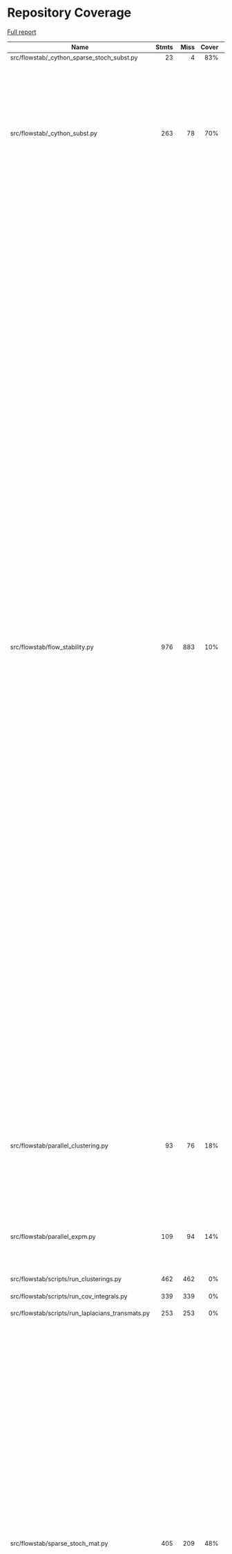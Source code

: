 # Repository Coverage

[Full report](https://htmlpreview.github.io/?https://github.com/alexbovet/flow_stability/blob/python-coverage-comment-action-data/htmlcov/index.html)

| Name                                               |    Stmts |     Miss |   Cover |   Missing |
|--------------------------------------------------- | -------: | -------: | ------: | --------: |
| src/flowstab/\_cython\_sparse\_stoch\_subst.py     |       23 |        4 |     83% |     37-40 |
| src/flowstab/\_cython\_subst.py                    |      263 |       78 |     70% |75, 164, 167, 267, 270, 320-327, 374, 388, 405-430, 449-468, 485-511, 531-541, 558-571 |
| src/flowstab/flow\_stability.py                    |      976 |      883 |     10% |61-62, 88-115, 119, 125-132, 139-143, 147-150, 162-186, 190-191, 195, 201-214, 278-365, 378-386, 398-424, 437-439, 448, 467-500, 518-556, 562, 580-582, 593-695, 709-748, 754-768, 787-876, 880-891, 895, 900, 904, 908, 912-913, 917-920, 925-927, 932, 987-998, 1009-1012, 1023-1040, 1052-1069, 1083-1102, 1113-1215, 1223-1229, 1237, 1243, 1256-1289, 1292-1300, 1304, 1309, 1313, 1317, 1321, 1325, 1330, 1347-1361, 1417-1501, 1512, 1525-1528, 1539-1556, 1568-1579, 1593-1604, 1620-1632, 1637, 1698-1822, 1828-1845, 1858-1956, 2010-2038, 2049-2077, 2093-2149, 2163-2234, 2245-2265, 2308-2385, 2392, 2421-2442, 2449-2482 |
| src/flowstab/parallel\_clustering.py               |       93 |       76 |     18% |45-101, 106, 114-118, 124-140, 146-170, 174-198, 204-229, 233-246 |
| src/flowstab/parallel\_expm.py                     |      109 |       94 |     14% |39-43, 47-60, 92-122, 127-143, 147, 179-268 |
| src/flowstab/scripts/run\_clusterings.py           |      462 |      462 |      0% |    42-994 |
| src/flowstab/scripts/run\_cov\_integrals.py        |      339 |      339 |      0% |    41-740 |
| src/flowstab/scripts/run\_laplacians\_transmats.py |      253 |      253 |      0% |    31-571 |
| src/flowstab/sparse\_stoch\_mat.py                 |      405 |      209 |     48% |47-48, 56-57, 179, 190, 226-232, 239-248, 260, 268, 274, 285, 294, 302-306, 312, 316-321, 326, 334-362, 369, 374-401, 405-408, 416-504, 511-514, 519-528, 534, 559-588, 641, 672, 727, 859-873, 877-887, 904-916, 933-946, 968-1009, 1018-1031, 1042-1055, 1076-1089, 1122-1150, 1159-1162, 1172-1177 |
| src/flowstab/synth\_temp\_network.py               |      276 |      117 |     58% |133, 153, 159, 164, 183, 188, 203, 208, 278, 285-287, 299, 327, 331, 337, 341-345, 378, 402, 426, 433-509, 584-586, 597, 638-640, 647-731 |
| src/flowstab/temporal\_network.py                  |     1029 |      888 |     14% |119, 129-134, 188, 230-273, 317-363, 416-525, 538-651, 662-747, 761-831, 845-918, 928-1002, 1084-1096, 1136-1286, 1344-1407, 1431-1519, 1533-1616, 1626-1698, 1705-1739, 1774-1784, 1786, 1822-1871, 1922-1943, 1962-2070, 2094, 2127, 2171-2191, 2209-2245, 2272-2334, 2343-2350, 2354-2376, 2391-2396, 2412-2465, 2504-2543, 2576-2592, 2609-2613, 2621, 2629-2646 |
|                                          **TOTAL** | **4228** | **3403** | **20%** |           |


## Setup coverage badge

Below are examples of the badges you can use in your main branch `README` file.

### Direct image

[![Coverage badge](https://raw.githubusercontent.com/alexbovet/flow_stability/python-coverage-comment-action-data/badge.svg)](https://htmlpreview.github.io/?https://github.com/alexbovet/flow_stability/blob/python-coverage-comment-action-data/htmlcov/index.html)

This is the one to use if your repository is private or if you don't want to customize anything.

### [Shields.io](https://shields.io) Json Endpoint

[![Coverage badge](https://img.shields.io/endpoint?url=https://raw.githubusercontent.com/alexbovet/flow_stability/python-coverage-comment-action-data/endpoint.json)](https://htmlpreview.github.io/?https://github.com/alexbovet/flow_stability/blob/python-coverage-comment-action-data/htmlcov/index.html)

Using this one will allow you to [customize](https://shields.io/endpoint) the look of your badge.
It won't work with private repositories. It won't be refreshed more than once per five minutes.

### [Shields.io](https://shields.io) Dynamic Badge

[![Coverage badge](https://img.shields.io/badge/dynamic/json?color=brightgreen&label=coverage&query=%24.message&url=https%3A%2F%2Fraw.githubusercontent.com%2Falexbovet%2Fflow_stability%2Fpython-coverage-comment-action-data%2Fendpoint.json)](https://htmlpreview.github.io/?https://github.com/alexbovet/flow_stability/blob/python-coverage-comment-action-data/htmlcov/index.html)

This one will always be the same color. It won't work for private repos. I'm not even sure why we included it.

## What is that?

This branch is part of the
[python-coverage-comment-action](https://github.com/marketplace/actions/python-coverage-comment)
GitHub Action. All the files in this branch are automatically generated and may be
overwritten at any moment.